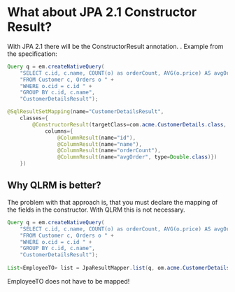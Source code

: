 # What about JPA 2.1 Constructor Result?
With JPA 2.1 there will be the ConstructorResult annotation.
.
Example from the specification:
```java
Query q = em.createNativeQuery(
    "SELECT c.id, c.name, COUNT(o) as orderCount, AVG(o.price) AS avgOrder " +
    "FROM Customer c, Orders o " +
    "WHERE o.cid = c.id " +
    "GROUP BY c.id, c.name",
    "CustomerDetailsResult");

@SqlResultSetMapping(name="CustomerDetailsResult",
    classes={
        @ConstructorResult(targetClass=com.acme.CustomerDetails.class,
            columns={
                @ColumnResult(name="id"),
                @ColumnResult(name="name"),
                @ColumnResult(name="orderCount"),
                @ColumnResult(name="avgOrder", type=Double.class)})
    })
```
## Why QLRM is better?
The problem with that approach is, that you must declare the mapping of the fields in the constructor.
With QLRM this is not necessary.
```java
Query q = em.createNativeQuery(
    "SELECT c.id, c.name, COUNT(o) as orderCount, AVG(o.price) AS avgOrder " +
    "FROM Customer c, Orders o " +
    "WHERE o.cid = c.id " +
    "GROUP BY c.id, c.name",
    "CustomerDetailsResult");
      
List<EmployeeTO> list = JpaResultMapper.list(q, om.acme.CustomerDetails.class);
```
EmployeeTO does not have to be mapped!
